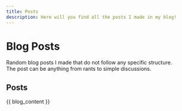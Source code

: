 ```yaml
---
title: Posts
description: Here will you find all the posts I made in my blog!
---
```


# Blog Posts

Random blog posts I made that do not follow any specific structure.  
The post can be anything from rants to simple discussions.

## Posts

{{ blog_content }}
